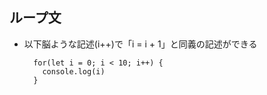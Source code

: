 ## ループ文
- 以下脳ような記述(i++)で「i = i + 1」と同義の記述ができる


        for(let i = 0; i < 10; i++) {
          console.log(i)
        }

